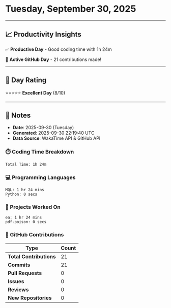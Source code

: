 # Tuesday, September 30, 2025

---

## 📈 Productivity Insights

✅ **Productive Day** - Good coding time with 1h 24m

🚀 **Active GitHub Day** - 21 contributions made!

---

## 🎯 Day Rating

⭐⭐⭐⭐⭐ **Excellent Day** (8/10)

---

## 📝 Notes

- **Date**: 2025-09-30 (Tuesday)
- **Generated**: 2025-09-30 22:19:40 UTC
- **Data Source**: WakaTime API & GitHub API


### ⏱️ Coding Time Breakdown

```
Total Time: 1h 24m
```

### 💻 Programming Languages

```
MQL: 1 hr 24 mins
Python: 0 secs
```

### 📂 Projects Worked On

```
ea: 1 hr 24 mins
pdf-poison: 0 secs

```


### 🐙 GitHub Contributions

| Type | Count |
|------|-------|
| **Total Contributions** | 21 |
| **Commits** | 21 |
| **Pull Requests** | 0 |
| **Issues** | 0 |
| **Reviews** | 0 |
| **New Repositories** | 0 |


